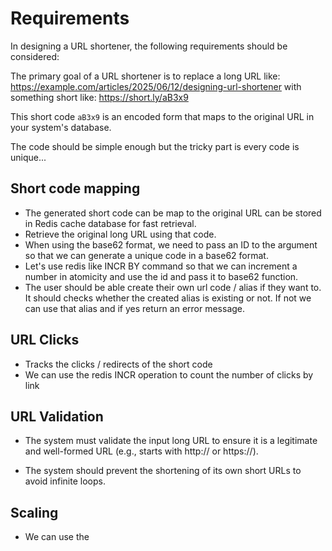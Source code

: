 # Requirements

In designing a URL shortener, the following requirements should be considered:

The primary goal of a URL shortener is to replace a long URL like: <https://example.com/articles/2025/06/12/designing-url-shortener> with something short like: <https://short.ly/aB3x9>

This short code `aB3x9` is an encoded form that maps to the original URL in your system's database.

The code should be simple enough but the tricky part is every code is unique...

## Short code mapping

- The generated short code can be map to the original URL can be stored in Redis cache database for fast retrieval.
- Retrieve the original long URL using that code.
- When using the base62 format, we need to pass an ID to the argument so that we can generate a unique code in a base62 format.
- Let's use redis like INCR BY command so that we can increment a number in atomicity and use the id and pass it to base62 function.
- The user should be able create their own url code / alias if they want to. It should checks whether the created alias is existing or not. If not we can use that alias and if yes return an error message.

## URL Clicks

- Tracks the clicks / redirects of the short code
- We can use the redis INCR operation to count the number of clicks by link

## URL Validation

- The system must validate the input long URL to ensure it is a legitimate and well-formed URL (e.g., starts with http:// or https://).

- The system should prevent the shortening of its own short URLs to avoid infinite loops.

## Scaling

- We can use the
